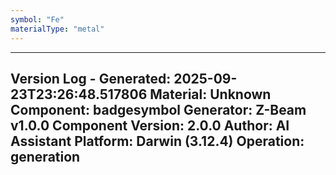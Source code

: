```yaml
---
symbol: "Fe"
materialType: "metal"
---
```


---
Version Log - Generated: 2025-09-23T23:26:48.517806
Material: Unknown
Component: badgesymbol
Generator: Z-Beam v1.0.0
Component Version: 2.0.0
Author: AI Assistant
Platform: Darwin (3.12.4)
Operation: generation
---